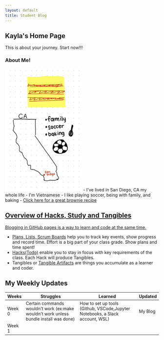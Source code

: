```yaml
---
layout: default
title: Student Blog
---
```



## Kayla's Home Page
This is about your journey. Start now!!!
### About Me!
<img src="images\IMG_1159.jpg" width="50%">
- I've lived in San Diego, CA my whole life
- I'm Vietnamese
- I like playing soccer, being with family, and baking
- <a href="https://www.loveandlemons.com/brownies-recipe/"> Click here for a great brownie recipe

## Overview of Hacks, Study and Tangibles
Blogging in GitHub pages is a way to learn and code at the same time. 

- Plans, Lists, [Scrum Boards](https://clickup.com/blog/scrum-board/) help you to track key events, show progress and record time.  Effort is a big part of your class grade.  Show plans and time spent!
- [Hacks(Todo)](https://levelup.gitconnected.com/six-ultimate-daily-hacks-for-every-programmer-60f5f10feae) enable you to stay in focus with key requirements of the class.  Each Hack will produce Tangibles.
- Tangibles or [Tangible Artifacts](https://en.wikipedia.org/wiki/Artifact_(software_development)) are things you accumulate as a learner and coder. 

## My Weekly Updates

| Weeks   | Struggles  | Learned  | Updated  |
| ------- | ---------- | -------- | -------- |
| Week 0  |Certain commands wouldn't work (ex:make wouldn't work unless bundle install was done) |How to set up tools (Github, VSCode,Jupyter Notebooks, a Slack account, WSL) | My Blog  |
| Week 1  |            |          |          |
